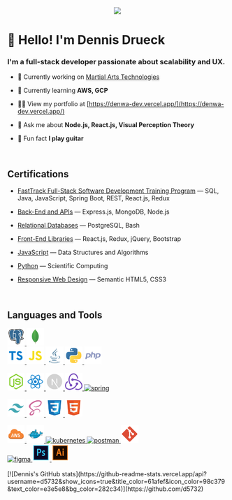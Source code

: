 <div width="100%" align="center">
<a href="https://denwa-dev.vercel.app/">
<img src="https://user-images.githubusercontent.com/113398750/225261507-aec19b47-e576-4d39-b878-d9724f7d3bb6.png">
</div>
</a>
</div>
<h1 align="left">👋 Hello! I'm Dennis Drueck</h1>

<h3 align="left">I'm a full-stack developer passionate about scalability and UX.</h3>

-   🔭 Currently working on [Martial Arts Technologies](https://www.mataction.com/)

-   🌱 Currently learning **AWS, GCP**

-   👨‍💻 View my portfolio at [https://denwa-dev.vercel.app/](https://denwa-dev.vercel.app/)

-   💬 Ask me about **Node.js, React.js, Visual Perception Theory**

-   🎸 Fun fact **I play guitar**

<br>

<h2 align="left">Certifications</h2>

-   [FastTrack Full-Stack Software Development Training Program](https://www.credential.net/fd384cd9-1520-4b46-8b24-56fdc291dbca) — SQL, Java, JavaScript, Spring Boot, REST, React.js, Redux

-   [Back-End and APIs](https://www.freecodecamp.org/certification/denwadev/back-end-development-and-apis) — Express.js, MongoDB, Node.js

-   [Relational Databases](https://www.freecodecamp.org/certification/denwadev/relational-database-v8) — PostgreSQL, Bash

-   [Front-End Libraries](https://www.freecodecamp.org/certification/denwadev/front-end-development-libraries) — React.js, Redux, jQuery, Bootstrap

-   [JavaScript](https://www.freecodecamp.org/certification/denwadev/javascript-algorithms-and-data-structures) — Data Structures and Algorithms

-   [Python](https://www.freecodecamp.org/certification/denwadev/scientific-computing-with-python) — Scientific Computing

-   [Responsive Web Design](https://www.freecodecamp.org/certification/denwadev/responsive-web-design) — Semantic HTML5, CSS3

<br>

<h2 align="left">Languages and Tools</h2>

<div>
<a href="https://www.postgresql.org" target="_blank" rel="noreferrer"> 
<img src="https://raw.githubusercontent.com/vscode-icons/vscode-icons/master/icons/file_type_pgsql.svg" width="40" height="40">
</a> 
<a href="https://www.mongodb.com/" target="_blank" rel="noreferrer"> 
<img src="https://raw.githubusercontent.com/vscode-icons/vscode-icons/master/icons/file_type_mongo.svg" width="40" height="40">
</a> 
</div>

<div> 
<a href="https://www.typescriptlang.org/" target="_blank" rel="noreferrer"> 
<img src="https://raw.githubusercontent.com/vscode-icons/vscode-icons/master/icons/file_type_typescript.svg" width="40" height="40">
</a> 
<a href="https://developer.mozilla.org/en-US/docs/Web/JavaScript" target="_blank" rel="noreferrer"> 
<img src="https://raw.githubusercontent.com/vscode-icons/vscode-icons/master/icons/file_type_js.svg" width="40" height="40">
</a> 
<a href="https://www.java.com" target="_blank" rel="noreferrer"> 
<img src="https://raw.githubusercontent.com/vscode-icons/vscode-icons/master/icons/file_type_java.svg" width="40" height="40">
</a>
<a href="https://www.python.org" target="_blank" rel="noreferrer"> 
<img src="https://raw.githubusercontent.com/vscode-icons/vscode-icons/master/icons/file_type_python.svg" width="40" height="40">
</a> 
<a href="https://www.php.net" target="_blank" rel="noreferrer"> 
<img src="https://raw.githubusercontent.com/vscode-icons/vscode-icons/master/icons/file_type_php3.svg" width="40" height="40">
</a> 
</div>

<br>

<div>
<a href="https://nodejs.org" target="_blank" rel="noreferrer"> 
<img src="https://raw.githubusercontent.com/vscode-icons/vscode-icons/master/icons/file_type_node.svg" width="40" height="40">
</a> 
<a href="https://reactjs.org/" target="_blank" rel="noreferrer"> 
<img src="https://raw.githubusercontent.com/vscode-icons/vscode-icons/master/icons/file_type_reactts.svg" width="40" height="40">
</a> 
<a href="https://nextjs.org/" target="_blank" rel="noreferrer"> 
<img src="https://raw.githubusercontent.com/vscode-icons/vscode-icons/master/icons/file_type_next.svg" width="40" height="40">
</a>  
<a href="https://redux.js.org" target="_blank" rel="noreferrer"> 
<img src="https://raw.githubusercontent.com/devicons/devicon/master/icons/redux/redux-original.svg" alt="redux" width="40" height="40"/> 
</a> 
<a href="https://spring.io/" target="_blank" rel="noreferrer"> 
<img src="https://www.vectorlogo.zone/logos/springio/springio-icon.svg" alt="spring" width="40" height="40"/> 
</a> 
</div>

<br>

<div>
<a href="https://tailwindcss.com/" target="_blank" rel="noreferrer"> 
<img src="https://raw.githubusercontent.com/vscode-icons/vscode-icons/master/icons/file_type_tailwind.svg" width="40" height="40">
</a> 
<a href="https://sass-lang.com" target="_blank" rel="noreferrer"> 
<img src="https://raw.githubusercontent.com/vscode-icons/vscode-icons/master/icons/file_type_scss.svg" width="40" height="40">
</a> 
<a href="https://www.w3schools.com/css/" target="_blank" rel="noreferrer"> 
<img src="https://raw.githubusercontent.com/vscode-icons/vscode-icons/master/icons/file_type_css.svg" width="40" height="40">
</a> 
<a href="https://www.w3.org/html/" target="_blank" rel="noreferrer"> 
<img src="https://raw.githubusercontent.com/vscode-icons/vscode-icons/master/icons/file_type_html.svg" width="40" height="40">
</a> 
</div>

<br>

<div>
<a href="https://aws.amazon.com" target="_blank" rel="noreferrer"> 
<img src="https://raw.githubusercontent.com/vscode-icons/vscode-icons/master/icons/file_type_aws.svg" width="40" height="40">
</a> 
<a href="https://www.docker.com/" target="_blank" rel="noreferrer"> 
<img src="https://raw.githubusercontent.com/vscode-icons/vscode-icons/master/icons/file_type_docker.svg" width="40" height="40">
</a> 
<a href="https://kubernetes.io" target="_blank" rel="noreferrer"> 
<img src="https://www.vectorlogo.zone/logos/kubernetes/kubernetes-icon.svg" alt="kubernetes" width="40" height="40"/> 
</a> 
<a href="https://postman.com" target="_blank" rel="noreferrer"> 
<img src="https://www.vectorlogo.zone/logos/getpostman/getpostman-icon.svg" alt="postman" width="40" height="40"/> 
</a>
<a href="https://git-scm.com/" target="_blank" rel="noreferrer"> 
<img src="https://raw.githubusercontent.com/vscode-icons/vscode-icons/master/icons/file_type_git.svg" width="40" height="40">
</a> 

<br>
  
<div>
<a href="https://www.figma.com/" target="_blank" rel="noreferrer"> 
<img src="https://www.vectorlogo.zone/logos/figma/figma-icon.svg" alt="figma" width="40" height="40"/> 
</a> 
<a href="https://www.photoshop.com/en" target="_blank" rel="noreferrer"> 
<img src="https://raw.githubusercontent.com/vscode-icons/vscode-icons/master/icons/file_type_photoshop.svg" width="40" height="40">
</a> 
<a href="https://www.adobe.com/in/products/illustrator.html" target="_blank" rel="noreferrer"> 
<img src="https://raw.githubusercontent.com/vscode-icons/vscode-icons/master/icons/file_type_ai.svg" width="40" height="40">
</a> 
</div>


<br>
 
<div align="left">
[![Dennis's GitHub stats](https://github-readme-stats.vercel.app/api?username=d5732&show_icons=true&title_color=61afef&icon_color=98c379&text_color=e3e5e8&bg_color=282c34)](https://github.com/d5732)
</div>
